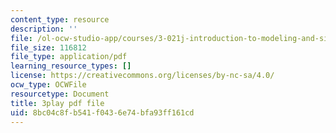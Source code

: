 ```yaml
---
content_type: resource
description: ''
file: /ol-ocw-studio-app/courses/3-021j-introduction-to-modeling-and-simulation-spring-2012/8bc04c8fb541f0436e74bfa93ff161cd_8GIRyIkHJZI.pdf
file_size: 116812
file_type: application/pdf
learning_resource_types: []
license: https://creativecommons.org/licenses/by-nc-sa/4.0/
ocw_type: OCWFile
resourcetype: Document
title: 3play pdf file
uid: 8bc04c8f-b541-f043-6e74-bfa93ff161cd
---
```

